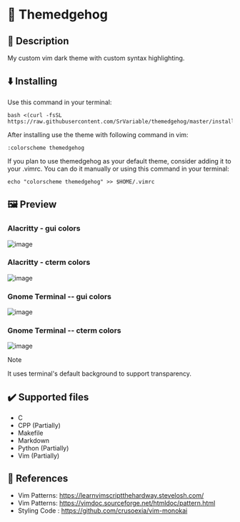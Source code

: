 # 🦔 Themedgehog

## 📖 Description

My custom vim dark theme with custom syntax highlighting.

## ⬇️ Installing

Use this command in your terminal:

```Shell
bash <(curl -fsSL https://raw.githubusercontent.com/SrVariable/themedgehog/master/install.sh)
```

After installing use the theme with following command in vim:

```Vim
:colorscheme themedgehog
```

If you plan to use themedgehog as your default theme, consider adding it
to your .vimrc. You can do it manually or using this command in your terminal:

```Shell
echo "colorscheme themedgehog" >> $HOME/.vimrc
```

## 🖼️ Preview

### Alacritty - gui colors

![image](https://github.com/SrVariable/themedgehog/assets/96599624/82021a33-ac15-4fb5-97ec-d897811a58b0)

### Alacritty - cterm colors

![image](https://github.com/SrVariable/themedgehog/assets/96599624/04073246-f10b-4cff-a583-bec70d6f4f52)

### Gnome Terminal -- gui colors

![image](https://github.com/SrVariable/themedgehog/assets/96599624/3633ad0c-7ee4-4230-9e67-1a27aa25e292)


### Gnome Terminal -- cterm colors

![image](https://github.com/SrVariable/themedgehog/assets/96599624/c41fd758-dac7-4c61-ac76-b082d862e928)

> [!NOTE]
> It uses terminal's default background to support transparency.

## ✔️ Supported files

- C
- CPP (Partially)
- Makefile 
- Markdown
- Python (Partially)
- Vim (Partially)

## 🔗 References

- Vim Patterns: https://learnvimscriptthehardway.stevelosh.com/
- Vim Patterns: https://vimdoc.sourceforge.net/htmldoc/pattern.html
- Styling Code : https://github.com/crusoexia/vim-monokai
